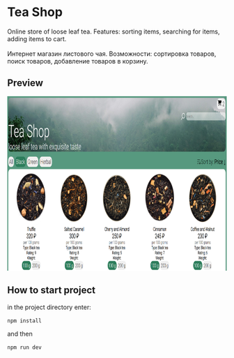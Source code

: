 # Tea Shop

Online store of loose leaf tea. Features: sorting items, searching for items, adding items to cart.  
<br />
Интернет магазин листового чая. Возможности: сортировка товаров, поиск товаров, добавление товаров в корзину.

## Preview

<img src="./src/assets/teapreview.PNG" alt="preview" width="1550" height="400">

## How to start project

in the project directory enter:

```js
npm install
```

and then

```js
npm run dev
```
